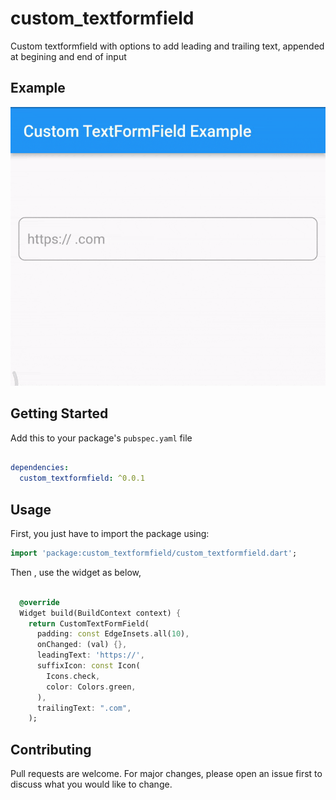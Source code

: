 # custom_textformfield
Custom textformfield with options to add leading and trailing text, appended at begining and end of input

## Example

![](https://github.com/sivaprasadnk/CustomTextformfield/blob/master/screenshot/screenshot.gif)


## Getting Started

Add this to your package's `pubspec.yaml` file

```yaml

dependencies:
  custom_textformfield: ^0.0.1
```

## Usage

First, you just have to import the package using:

```dart
import 'package:custom_textformfield/custom_textformfield.dart';
```

Then , use the widget as below, 


```dart

  @override
  Widget build(BuildContext context) {
    return CustomTextFormField(
      padding: const EdgeInsets.all(10),
      onChanged: (val) {},
      leadingText: 'https://',
      suffixIcon: const Icon(
        Icons.check,
        color: Colors.green,
      ),
      trailingText: ".com",
    );
```
## Contributing
Pull requests are welcome. For major changes, please open an issue first to discuss what you would like to change.